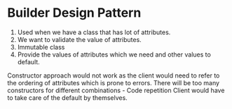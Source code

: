 # Builder Design Pattern
1. Used when we have a class that has lot of attributes.
2. We want to validate the value of attributes.
3. Immutable class
4. Provide the values of attributes which we need and other values to default.

Constructor approach would not work as the client would need to refer to the
ordering of attributes which is prone to errors.
There will be too many constructors for different combinations - Code repetition
Client would have to take care of the default by themselves.

